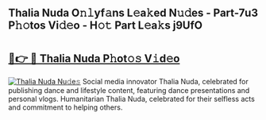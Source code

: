 ## Thalia Nuda O𝚗𝚕yf𝚊ns L𝚎a𝚔ed N𝚞𝚍es - Part-7u3 P𝚑𝚘tos Vi𝚍𝚎o - H𝚘𝚝 Part L𝚎a𝚔s j9UfO

# <h2><a href="http://kf85pat.oniu.top/?m=Thalia+Nuda">🔗👉 🔴 Thalia Nuda P𝚑ot𝚘𝚜 V𝚒d𝚎o</a></h2>

[![Thalia Nuda Nu𝚍e𝚜](https://i.imgur.com/0qMVB7G.gif)](http://kf85pat.oniu.top/?m=Thalia+Nuda)
Social media innovator Thalia Nuda, celebrated for publishing dance and lifestyle content, featuring dance presentations and personal vlogs. Humanitarian Thalia Nuda, celebrated for their selfless acts and commitment to helping others.  
